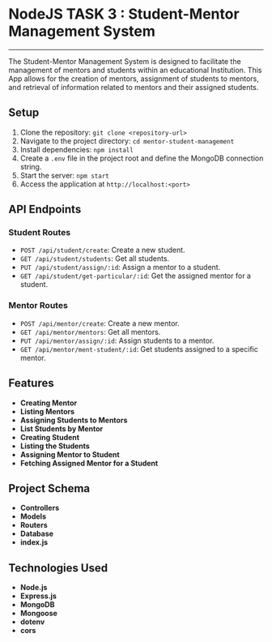 
# NodeJS TASK 3 : Student-Mentor Management System
--------------------------------

The Student-Mentor Management System is designed to facilitate the management of mentors and students within an educational Institution. This App allows for the creation of mentors, assignment of students to mentors, and retrieval of information related to mentors and their assigned students.

## Setup

1.  Clone the repository: `git clone <repository-url>`
2.  Navigate to the project directory: `cd mentor-student-management`
3.  Install dependencies: `npm install`
4.  Create a `.env` file in the project root and define the MongoDB connection string.
5.  Start the server: `npm start`
6.  Access the application at `http://localhost:<port>`

## API Endpoints

### Student Routes

-  `POST /api/student/create`: Create a new student.
-  `GET /api/student/students`: Get all students.
-  `PUT /api/student/assign/:id`: Assign a mentor to a student.
-  `GET /api/student/get-particular/:id`: Get the assigned mentor for a student.


### Mentor Routes

-  `POST /api/mentor/create`: Create a new mentor.
-  `GET /api/mentor/mentors`: Get all mentors.
-  `PUT /api/mentor/assign/:id`: Assign students to a mentor.
-  `GET /api/mentor/ment-student/:id`: Get students assigned to a specific mentor.


## Features

-  **Creating Mentor**
-  **Listing Mentors**
-  **Assigning Students to Mentors**
-  **List Students by Mentor**
-  **Creating Student**
-  **Listing the Students**
-  **Assigning Mentor to Student**
-  **Fetching Assigned Mentor for a Student**
  
## Project Schema

-  **Controllers**
-  **Models**
-  **Routers**
-  **Database**
-  **index.js**
  
## Technologies Used

-  **Node.js**
-  **Express.js**
-  **MongoDB**
-  **Mongoose**
-  **dotenv**
-  **cors**
